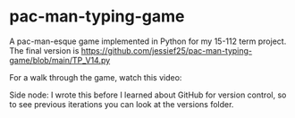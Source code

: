 # pac-man-typing-game

A pac-man-esque game implemented in Python for my 15-112 term project. 
The final version is https://github.com/jessief25/pac-man-typing-game/blob/main/TP_V14.py

For a walk through the game, watch this video:

Side node: I wrote this before I learned about GitHub for version control, so to see previous iterations you can look at the versions folder.
